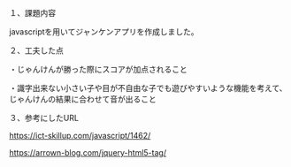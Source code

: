 １、課題内容

javascriptを用いてジャンケンアプリを作成しました。

２、工夫した点

・じゃんけんが勝った際にスコアが加点されること

・識字出来ない小さい子や目が不自由な子でも遊びやすいような機能を考えて、じゃんけんの結果に合わせて音が出ること

３、参考にしたURL

https://ict-skillup.com/javascript/1462/

https://arrown-blog.com/jquery-html5-tag/
